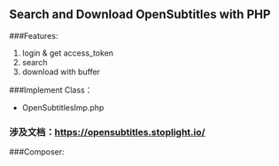 Search and Download OpenSubtitles with PHP
------

###Features:
1. login & get access_token
2. search
3. download with buffer

###Implement Class：
+ OpenSubtitlesImp.php

### 涉及文档：https://opensubtitles.stoplight.io/

###Composer:



